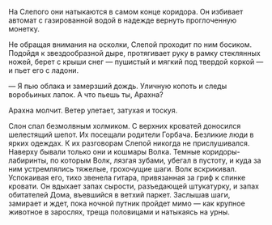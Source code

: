 

На Слепого они натыкаются в самом конце коридора. Он избивает автомат с газированной водой в надежде вернуть проглоченную монетку.


Не обращая внимания на осколки, Слепой проходит по ним босиком. Подойдя к звездообразной дыре, протягивает руку в рамку стеклянных ножей, берет с крыши снег — пушистый и мягкий под твердой коркой — и пьет его с ладони.

— Я пью облака и замерзший дождь. Уличную копоть и следы воробьиных лапок. А что пьешь ты, Арахна?

Арахна молчит. Ветер улетает, затухая и тоскуя.

Слон спал безмолвным холмиком. С верхних кроватей доносился шелестящий шепот. Их посещали родители Горбача. Безликие люди в ярких одеждах. К их разговорам Слепой никогда не прислушивался. Наверху бывали только они и кошмары Волка. Темные коридоры-лабиринты, по которым Волк, лязгая зубами, убегал в пустоту, и куда за ним устремлялись тяжелые, грохочущие шаги. Волк вскрикивал. Успокаивая его, тихо звенела гитара, привязанная за гриф к спинке кровати.
Он вдыхает запах сырости, разъедающей штукатурку, и запах обитателей Дома, въевшийся в ветхий паркет. Заслышав шаги, замирает и ждет, пока ночной путник пройдет мимо — как крупное животное в зарослях, треща половицами и натыкаясь на урны.
